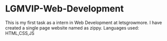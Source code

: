 # LGMVIP-Web-Development
This is my first task  as a intern in Web Development at letsgrowmore.
I have created a single page website named as zippy.
Languages used: HTML,CSS,JS
